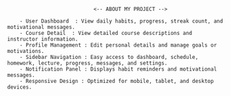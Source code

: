 
                                <-- ABOUT MY PROJECT -->

        - User Dashboard  : View daily habits, progress, streak count, and motivational messages.
        - Course Detail  : View detailed course descriptions and instructor information.
        - Profile Management : Edit personal details and manage goals or motivations.
        - Sidebar Navigation : Easy access to dashboard, schedule, homework, lecture, progress, messages, and settings.
        - Notification Panel : Displays habit reminders and motivational messages.
        - Responsive Design : Optimized for mobile, tablet, and desktop devices.
        


